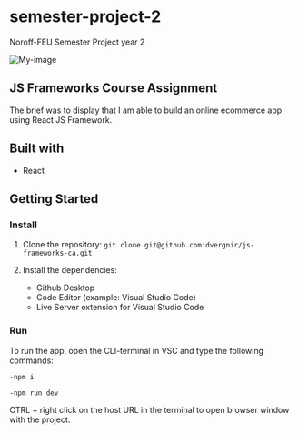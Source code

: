 # semester-project-2

Noroff-FEU Semester Project year 2

![My-image](./assets/images/ecommerce_screenshot.png)

## JS Frameworks Course Assignment

The brief was to display that I am able to build an online ecommerce app using React JS Framework.

## Built with

- React

## Getting Started

### Install

1. Clone the repository:
   `git clone git@github.com:dvergnir/js-frameworks-ca.git`

2. Install the dependencies:
   - Github Desktop
   - Code Editor (example: Visual Studio Code)
   - Live Server extension for Visual Studio Code

### Run

To run the app, open the CLI-terminal in VSC and type the following commands:

`-npm i`

`-npm run dev`

CTRL + right click on the host URL in the terminal to open browser window with the project.

